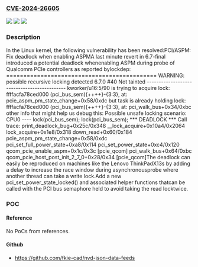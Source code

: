 ### [CVE-2024-26605](https://cve.mitre.org/cgi-bin/cvename.cgi?name=CVE-2024-26605)
![](https://img.shields.io/static/v1?label=Product&message=Linux&color=blue)
![](https://img.shields.io/static/v1?label=Version&message=b9c370b61d73%3C%200f7908a016c0%20&color=brighgreen)
![](https://img.shields.io/static/v1?label=Vulnerability&message=n%2Fa&color=brighgreen)

### Description

In the Linux kernel, the following vulnerability has been resolved:PCI/ASPM: Fix deadlock when enabling ASPMA last minute revert in 6.7-final introduced a potential deadlock whenenabling ASPM during probe of Qualcomm PCIe controllers as reported bylockdep:  ============================================  WARNING: possible recursive locking detected  6.7.0 #40 Not tainted  --------------------------------------------  kworker/u16:5/90 is trying to acquire lock:  ffffacfa78ced000 (pci_bus_sem){++++}-{3:3}, at: pcie_aspm_pm_state_change+0x58/0xdc              but task is already holding lock:  ffffacfa78ced000 (pci_bus_sem){++++}-{3:3}, at: pci_walk_bus+0x34/0xbc              other info that might help us debug this:   Possible unsafe locking scenario:         CPU0         ----    lock(pci_bus_sem);    lock(pci_bus_sem);               *** DEADLOCK ***  Call trace:   print_deadlock_bug+0x25c/0x348   __lock_acquire+0x10a4/0x2064   lock_acquire+0x1e8/0x318   down_read+0x60/0x184   pcie_aspm_pm_state_change+0x58/0xdc   pci_set_full_power_state+0xa8/0x114   pci_set_power_state+0xc4/0x120   qcom_pcie_enable_aspm+0x1c/0x3c [pcie_qcom]   pci_walk_bus+0x64/0xbc   qcom_pcie_host_post_init_2_7_0+0x28/0x34 [pcie_qcom]The deadlock can easily be reproduced on machines like the Lenovo ThinkPadX13s by adding a delay to increase the race window during asynchronousprobe where another thread can take a write lock.Add a new pci_set_power_state_locked() and associated helper functions thatcan be called with the PCI bus semaphore held to avoid taking the read locktwice.

### POC

#### Reference
No PoCs from references.

#### Github
- https://github.com/fkie-cad/nvd-json-data-feeds


